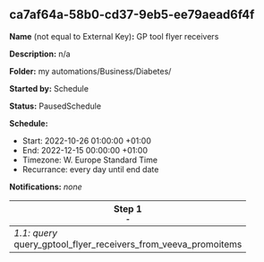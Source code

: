 ## ca7af64a-58b0-cd37-9eb5-ee79aead6f4f

**Name** (not equal to External Key)**:** GP tool flyer receivers

**Description:** n/a

**Folder:** my automations/Business/Diabetes/

**Started by:** Schedule

**Status:** PausedSchedule

**Schedule:**

* Start: 2022-10-26 01:00:00 +01:00
* End: 2022-12-15 00:00:00 +01:00
* Timezone: W. Europe Standard Time
* Recurrance: every day until end date

**Notifications:** _none_


| Step 1<br>_<small>-</small>_ |
| --- |
| _1.1: query_<br>query_gptool_flyer_receivers_from_veeva_promoitems |
